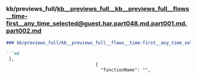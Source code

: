 ### kb/previews_full/kb__previews_full__kb__previews_full__flows__time-first__any_time_selected@guest.har.part048.md.part001.md.part002.md

```md
### kb/previews_full/kb__previews_full__flows__time-first__any_time_selected@guest.har.part048.md.part001.md (part 002)

```md
 },
                                  {
                                    "functionName": "",
 
```

```

```

